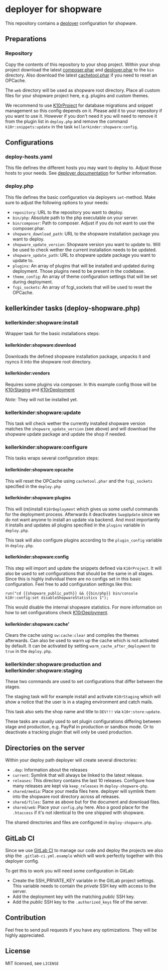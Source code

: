 # deployer for shopware

This repository contains a [deployer](https://deployer.org/) configuration for shopware.

## Preparations

### Repository
Copy the contents of this repository to your shop project. Within your shop project download the latest [composer.phar](https://getcomposer.org/download/) and [deployer.phar](https://deployer.org/download) to the ``bin`` directory.
Also download the latest [cachetool.phar](https://gordalina.github.io/cachetool/) if you need to reset an OPCache.

The `web` directory will be used as shopware root directory. Place all custom files for your shopware project here, e.g. plugins and custom themes.

We recommend to use [K10rProject](https://github.com/kellerkinderDE/K10rProject) for database migrations and snippet management so this config depends on it. Please add it to your repository if you want to use it. However if you don't need it you will need to remove it from the plugin list in `deploy.php` and remove the command `k10r:snippets:update` in the task `kellerkinder:shopware:config`.

## Configurations

### deploy-hosts.yaml

This file defines the different hosts you may want to deploy to. Adjust those hosts to your needs.
See [deployer documentation](https://deployer.org/docs/hosts) for further information.

### deploy.php

This file defines the basic configuration via deployers `set`-method. Make sure to adjust the following options to your needs:
* `repository`: URL to the repository you want to deploy.
* `bin/php`: Absolute path to the php executable on your server.
* `bin/composer`: Path to composer. Adjust if you do not want to use the composer.phar.
* `shopware_download_path`: URL to the shopware installation package you want to deploy.
* `shopware_update_version`: Shopware version you want to update to. Will be used to check wether the current installation needs to be updated.
* `shopware_update_path`: URL to shopware update package you want to update to.
* `plugins`: An array of plugins that will be installed and updated during deployment. Those plugins need to be present in the codebase.
* `theme_config`: An array of theme configuration settings that will be set during deployment.
* `fcgi_sockets`: An array of fcgi_sockets that will be used to reset the OPCache.

## kellerkinder tasks (deploy-shopware.php)

### kellerkinder:shopware:install

Wrapper task for the basic installations steps:

#### kellerkinder:shopware:download
Downloads the defined shopware installation package, unpacks it and rsyncs it into the shopware root directory.

#### kellerkinder:vendors
Requires some plugins via composer. In this example config those will be [K10rStaging](https://github.com/kellerkinderDE/K10rStaging) and [K10rDeployment](https://github.com/kellerkinderDE/K10rDeployment)

_Note:_ They will not be installed yet.

### kellerkinder:shopware:update
This task will check wether the currently installed shopware version matches the `shopware_update_version` (see above) and will download the shopware update package and update the shop if needed.

### kellerkinder:shopware:configure
This tasks wraps several configuration steps:

#### kellerkinder:shopware:opcache
This will reset the OPCache using `cachetool.phar` and the `fcgi_sockets` specified in the `deploy.php`

#### kellerkinder:shopware:plugins
This will (re)install `K10rDeployment` which gives us some useful commands for the deployment process. Afterwards it deactivates `SwagUpdate` since we do not want anyone to install an update via backend.
And most importantly it installs and updates all plugins specified in the `plugins` variable in `deploy.php`.

This task will also configure plugins according to the `plugin_config` variable in `deploy.php`.

#### kellerkinder:shopware:config
This step will import and update the snippets defined via `K10rProject`. It will also be used to set configurations that should be the same in all stages. Since this is highly individual there are no configs set in this basic configuration.
Feel free to add configuration settings like this:
```
run("cd {{shopware_public_path}} && {{bin/php}} bin/console k10r:config:set disableShopwareStatistics 1");
```
This would disable the internal shopware statistics. For more information on how to set configurations check [K10rDeployment](https://github.com/kellerkinderDE/K10rDeployment).



#### kellerkinder:shopware:cache'
Clears the cache using `sw:cache:clear` and compiles the themes afterwards. Can also be used to warm up the cache which is not activated by default. It can be activated by setting `warm_cache_after_deployment` to `true` in the `deploy.php`.

### kellerkinder:shopware:production and kellerkinder:shopware:staging
These two commands are used to set configurations that differ between the stages.

The staging task will for example install and activate `K10rStaging` which will show a notice that the user is in a staging environment and catch mails.

This task also sets the shop name and title to `DEV!!!` via `k10r:store:update`.

These tasks are usually used to set plugin configurations differing between stage and production, e.g. PayPal in production or sandbox mode. Or to deactivate a tracking plugin that will only be used production.


## Directories on the server
Within your deploy path deployer will create several directories:

* `.dep`: Information about the releases
* `current`: Symlink that will always be linked to the latest release.
* `releases`: This directory contains the last 10 releases. Configure how many releases are kept via `keep_releases` in `deploy-shopware-php`. 
* `shared/media`: Place your media files here. deployer will symlink them into the shopware root directory across all releases.
* `shared/files`: Same as above but for the document and download files.
* `shared/web`: Place your `config.php` here. Also a good place for the `.htaccess` if it's not identical to the one shippied with shopware.

The shared directories and files are configured in `deploy-shopware.php`.

## GitLab CI

Since we use [GitLab CI](https://about.gitlab.com/features/gitlab-ci-cd/) to manage our code and deploy the projects we also ship the `.gitlab-ci.yml.example` which will work perfectly together with this deployer config.

To get this to work you will need some configuration in GitLab:
* Create the SSH_PRIVATE_KEY variable in the GitLab project settings. This variable needs to contain the *private* SSH key with access to the server.
* Add the deployment key with the matching *public* SSH key.
* Add the *public* SSH key to the `.authorized_keys` file of the server.

## Contribution
Feel free to send pull requests if you have any optimizations. They will be highly appreciated.

## License
MIT licensed, see `LICENSE`